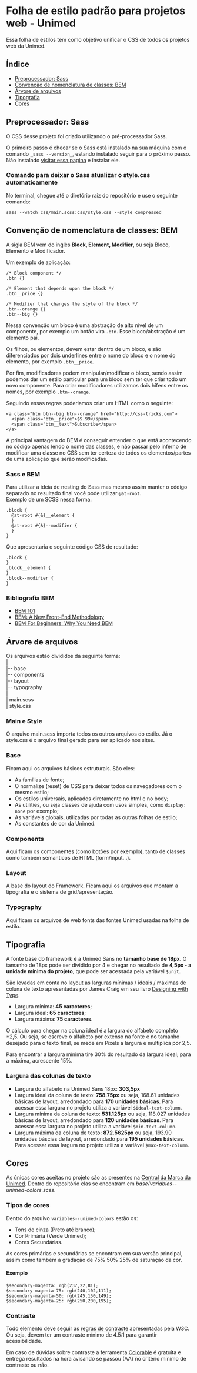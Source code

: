 # Folha de estilo padrão para projetos web - Unimed

Essa folha de estilos tem como objetivo unificar o CSS de todos os projetos web da Unimed.  

## Índice
 - [Preprocessador: Sass](#preprocessador-sass)
 - [Convenção de nomenclatura de classes: BEM](#convenção-de-nomenclatura-de-classes-bem)
 - [Árvore de arquivos](#Árvore-de-arquivos)
 - [Tipografia](#tipografia)
 - [Cores](#cores)

## Preprocessador: Sass
O CSS desse projeto foi criado utilizando o pré-processador Sass.  

O primeiro passo é checar se o Sass está instalado na sua máquina com o comando `_sass --version_`, estando instalado seguir para o próximo passo. Não instalado [visitar essa pagina](https://sass-lang.com/install) e instalar ele.  

### Comando para deixar o Sass atualizar o style.css automaticamente
No terminal, chegue até o diretório raiz do repositório e use o seguinte comando:  
~~~
sass --watch css/main.scss:css/style.css --style compressed
~~~

## Convenção de nomenclatura de classes: BEM
A sigla BEM vem do inglês **Block, Element, Modifier**, ou seja Bloco, Elemento e Modificador.  

Um exemplo de aplicação:  
~~~
/* Block component */
.btn {}

/* Element that depends upon the block */ 
.btn__price {}

/* Modifier that changes the style of the block */
.btn--orange {} 
.btn--big {}
~~~
Nessa convenção um bloco é uma abstração de alto nível de um componente, por exemplo um botão vira `.btn`. Esse bloco/abstração é um elemento pai.  

Os filhos, ou elementos, devem estar dentro de um bloco, e são diferenciados por dois underlines entre o nome do bloco e o nome do elemento, por exemplo `.btn__price`.  

Por fim, modificadores podem manipular/modificar o bloco, sendo assim podemos dar um estilo particular para um bloco sem ter que criar todo um novo componente. Para criar modificadores utilizamos dois hífens entre os nomes, por exemplo `.btn--orange`.  

Seguindo essas regras poderiamos criar um HTML como o seguinte:
~~~
<a class="btn btn--big btn--orange" href="http://css-tricks.com">
  <span class="btn__price">$9.99</span>
  <span class="btn__text">Subscribe</span>
</a>
~~~
A principal vantagem do BEM é conseguir entender o que está acontecendo no código apenas lendo o nome das classes, e não passar pelo inferno de modificar uma classe no CSS sem ter certeza de todos os elementos/partes de uma aplicação que serão modificadas.

### Sass e BEM
Para utilizar a ideia de nesting do Sass mas mesmo assim manter o código separado no resultado final você pode utilizar `@at-root`.  
Exemplo de um SCSS nessa forma:  
~~~
.block {
  @at-root #{&}__element {
  }
  @at-root #{&}--modifier {
  }
}
~~~
Que apresentaria o seguinte código CSS de resultado:
~~~
.block {
}
.block__element {
}
.block--modifier {
}
~~~

### Bibliografia BEM
 - [BEM 101](https://css-tricks.com/bem-101/)
 - [BEM: A New Front-End Methodology](https://www.smashingmagazine.com/2012/04/a-new-front-end-methodology-bem/)
 - [BEM For Beginners: Why You Need BEM](https://www.smashingmagazine.com/2018/06/bem-for-beginners/)
  
## Árvore de arquivos
Os arquivos estão divididos da seguinte forma:  
 |  
 |-- base  
 |-- components  
 |-- layout  
 |-- typography  
 |  
 | main.scss  
 | style.css  

### Main e Style
O arquivo main.scss importa todos os outros arquivos do estilo. Já o style.css é o arquivo final gerado para ser aplicado nos sites.

### Base
Ficam aqui os arquivos básicos estruturais. São eles:  
 - As famílias de fonte;
 - O normalize (reset) de CSS para deixar todos os navegadores com o mesmo estilo;
 - Os estilos universais, aplicados diretamente no html e no body;
 - As utilities, ou seja classes de ajuda com usos simples, como `display: none` por exemplo;
 - As variáveis globais, utilizadas por todas as outras folhas de estilo;
 - As constantes de cor da Unimed.
  
### Components
Aqui ficam os componentes (como botões por exemplo), tanto de classes como também semanticos de HTML (form/input...).
  
### Layout
A base do layout do Framework. Ficam aqui os arquivos que montam a tipografia e o sistema de grid/apresentação.

### Typography
Aqui ficam os arquivos de web fonts das fontes Unimed usadas na folha de estilo.

## Tipografia
A fonte base do framework é a Unimed Sans no **tamanho base de 18px**. O tamanho de 18px pode ser dividido por 4 e chegar no resultado de **4,5px - a unidade mínima do projeto**, que pode ser acessada pela variável `$unit`.  

São levadas em conta no layout as larguras mínimas / ideais / máximas de coluna de texto apresentadas por James Craig em seu livro [Designing with Type](https://www.amazon.com/Designing-Type-5th-Essential-Typography/dp/0823014134).  
 - Largura mínima: **45 caracteres**;
 - Largura ideal: **65 caracteres**;
 - Largura máxima: **75 caracteres**.  

O cálculo para chegar na coluna ideal  é a largura do alfabeto completo *2,5. Ou seja, se escreve o alfabeto por extenso na fonte e no tamanho desejado para o texto final, se mede em Pixels a largura e multiplica por 2,5.  

Para encontrar a largura mínima tire 30% do resultado da largura ideal; para a máxima, acrescente 15%.  

### Largura das colunas de texto
 - Largura do alfabeto na Unimed Sans 18px: **303,5px**
 - Largura ideal da coluna de texto: **758.75px** ou seja, 168.61 unidades básicas de layout, arredondado para **170 unidades básicas**. Para acessar essa largura no projeto utiliza a variável `$ideal-text-column`.
 - Largura mínima da coluna de texto: **531.125px** ou seja, 118.027 unidades básicas de layout, arredondado para **120 unidades básicas**. Para acessar essa largura no projeto utiliza a variável `$min-text-column`.
 - Largura máxima da coluna de texto: **872.5625px** ou seja, 193.90 unidades báscias de layout, arredondado para **195 unidades básicas**. Para acessar essa largura no projeto utiliza a variável `$max-text-column`.

## Cores
As únicas cores aceitas no projeto são as presentes na [Central da Marca da Unimed](http://www.centraldamarca.unimed.coop.br/group/central-da-marca/paleta-cores). Dentro do repositório elas se encontram em *base/variables--unimed-colors.scss*.  

### Tipos de cores
Dentro do arquivo `variables--unimed-colors` estão os:
 - Tons de cinza (Preto até branco);
 - Cor Primária (Verde Unimed);
 - Cores Secundárias.

As cores primárias e secundárias se encontram em sua versão principal, assim como também a gradação de 75% 50% 25% de saturação da cor.

#### Exemplo
~~~
$secondary-magenta: rgb(237,22,81);
$secondary-magenta-75: rgb(240,102,111);
$secondary-magenta-50: rgb(245,150,149);
$secondary-magenta-25: rgb(250,200,195);
~~~

### Contraste
Todo elemento deve seguir as [regras de contraste](https://www.w3.org/TR/UNDERSTANDING-WCAG20/visual-audio-contrast-contrast.html) apresentadas pela W3C. Ou seja, devem ter um contraste mínimo de 4.5:1 para garantir acessibilidade.  

Em caso de dúvidas sobre contraste a ferramenta [Colorable](https://colorable.jxnblk.com/) é gratuíta e entrega resultados na hora avisando se passou (AA) no critério mínimo de contraste ou não.